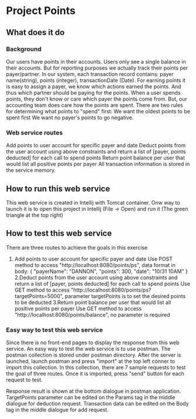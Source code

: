 # Project Points
## What does it do
### Background
Our users have points in their accounts. Users only see a single balance in their accounts. But for reporting purposes we actually track their
points per payer/partner. In our system, each transaction record contains: payer name(string), points (integer), transactionDate (Date).
For earning points it is easy to assign a payer, we know which actions earned the points. And thus which partner should be paying for the points.
When a user spends points, they don't know or care which payer the points come from. But, our accounting team does care how the points are
spent. There are two rules for determining what points to "spend" first:
We want the oldest points to be spent first
We want no payer's points to go negative.
### Web service routes
Add points to user account for specific payer and date
Deduct points from the user account using above constraints and return a list of [payer, points deducted] for each call to spend points
Return point balance per user that would list all positive points per payer
All transaction information is stored in the service memory.
## How to run this web service
This web service is created in Intellij with Tomcat container. Onw way to launch it is to open this project in Intellij (File -> Open) and run it (The green triangle at the top right)
## How to test this web service
There are three routes to achieve the goals in this exercise 
1. Add points to user account for specific payer and date
  Use POST method to access "http://localhost:8080/points/ps", data format in body:
  {
    "payerName": "DANNON",
    "points": 300,
    "date": "10/31 10AM"
  }
2.Deduct points from the user account using above constraints and return a list of [payer, points deducted] for each call to spend points
  Use GET method to access "http://localhost:8080/points/ps?targetPoints=5000", parameter targetPoints is to set the desired points to be deducted
3.Return point balance per user that would list all positive points per payer
  Use GET method to access "http://localhost:8080/points/balance", no parameter is required
### Easy way to test this web service
Since there is no front-end pages to display the response from this web service. An easy way to test the web service is to use postman. The postman collection is stored under postman directory. After the server is launched, launch postman and press "import" at the top left conner to import this collection. In this collection, there are 7 sample requests to test the goal of three routes. Once it is imported, press "send" button for each request to test. 

Response result is shown at the bottom dialogue in postman application. TargetPoints parameter can be edited on the Params tag in the middle dialogue for deduction request. Transaction data can be edited on the Body tag in the middle dialogue for add request.
